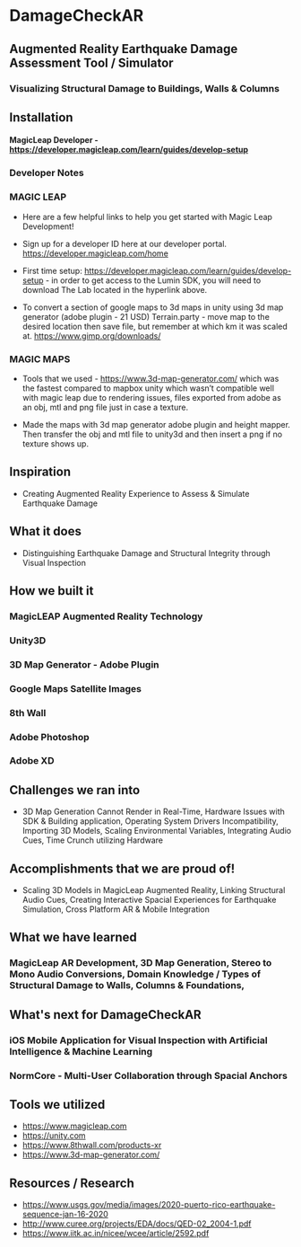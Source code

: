 # DamageCheckAR

## Augmented Reality Earthquake Damage Assessment Tool / Simulator

### Visualizing Structural Damage to Buildings, Walls & Columns 

## Installation

#### MagicLeap Developer - https://developer.magicleap.com/learn/guides/develop-setup

### Developer Notes

### MAGIC LEAP

- Here are a few helpful links to help you get started with Magic Leap Development! 
- Sign up for a developer ID here at our developer portal. https://developer.magicleap.com/home 

- First time setup: https://developer.magicleap.com/learn/guides/develop-setup - in order to get access to the Lumin SDK, you will need to download The Lab located in the hyperlink above. 

- To convert a section of google maps to 3d maps in unity using 3d map generator (adobe plugin - 21 USD)
Terrain.party - move map to the desired location then save file, but remember at which km it was scaled at. 
https://www.gimp.org/downloads/

### MAGIC MAPS

- Tools that we used -  https://www.3d-map-generator.com/ which was the fastest compared to mapbox unity which wasn’t compatible well with magic leap due to rendering issues, files exported from adobe as an obj, mtl and png file just in case a texture.

- Made the maps with 3d map generator adobe plugin and height mapper. 
Then transfer the obj and mtl file to unity3d and then insert a png if no texture shows up. 


## Inspiration

- Creating Augmented Reality Experience to Assess & Simulate Earthquake Damage

## What it does

- Distinguishing Earthquake Damage and Structural Integrity through Visual Inspection 

## How we built it

### MagicLEAP Augmented Reality Technology
### Unity3D 
### 3D Map Generator - Adobe Plugin 
### Google Maps Satellite Images
### 8th Wall
### Adobe Photoshop
### Adobe XD
 
## Challenges we ran into

- 3D Map Generation Cannot Render in Real-Time, Hardware Issues with SDK & Building application, Operating System Drivers Incompatibility, Importing 3D Models, Scaling Environmental Variables, Integrating Audio Cues, Time Crunch utilizing Hardware 

## Accomplishments that we are proud of!

- Scaling 3D Models in MagicLeap Augmented Reality, Linking Structural Audio Cues, Creating Interactive Spacial Experiences for Earthquake Simulation, Cross Platform AR & Mobile Integration 

## What we have learned

### MagicLeap AR Development, 3D Map Generation, Stereo to Mono Audio Conversions, Domain Knowledge / Types of Structural Damage to Walls, Columns & Foundations, 

## What's next for DamageCheckAR

### iOS Mobile Application for Visual Inspection with Artificial Intelligence & Machine Learning
### NormCore - Multi-User Collaboration through Spacial Anchors

## Tools we utilized 

- https://www.magicleap.com
- https://unity.com
- https://www.8thwall.com/products-xr
- https://www.3d-map-generator.com/
 
## Resources / Research 
- https://www.usgs.gov/media/images/2020-puerto-rico-earthquake-sequence-jan-16-2020
- http://www.curee.org/projects/EDA/docs/QED-02_2004-1.pdf
- https://www.iitk.ac.in/nicee/wcee/article/2592.pdf
